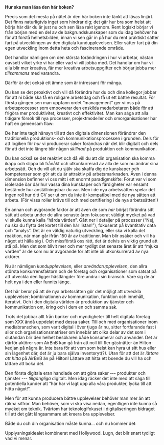 **Hur ska man läsa den här boken?**

Precis som det mesta på nätet är den här boken inte tänkt att läsas linjärt. Det finns naturligtvis inget som hindrar dig; det går hur bra som helst att börja här där du är just nu och sen läsa rakt igenom. Rent logiskt börjar vi från början med en del av de bakgrundskunskaper som du idag behöver ha för att förstå helhetsbilden, innan vi sen går in på hur du rent praktiskt sätter fart på utvecklingen av den digitala kundupplevelsen. Eller sätter fart på din egen utveckling inom detta heta och fascinerande område. 

Det handlar nämligen om den största förändringen i hur vi arbetar, nästan oavsett vilket yrke vi har eller vad vi vill jobba med. Det handlar om hur vi alla blir mer kreativa, får mer kreativa arbetsuppgifter och börjar jobba mer *tillsammans* med varandra. 

Därför är det också ett ämne som är intressant för många. 

Du kan se det proaktivt och vill då förändra hur du och dina kollegor jobbar för att ni både ska få en roligare arbetsdag och få ut ett bättre resultat. För första gången sen man uppfann ordet “management” ger vi oss på arbetsprocesser som empowerar den enskilda medarbetaren både för att frigöra mer produktivitet, kreativt och effektivitet. Man kan säga att alla tidigare försök till nya processer, projektmodeller och omorganisationer har haft en gemensam flaw: 

De har inte tagit hänsyn till att den digitala dimensionen förändrar den traditionella produktions- och kommunikationsprocessen i  grunden. Dels för att logiken för *hur* vi producerar saker förändras när det blir digitalt och dels för att det inte längre blir någon *skillnad* på produktion och kommunikation. 

Du kan också se det reaktivt och då vill du att din organisation ska komma ikapp och slippa bli frånåkt och utkonkurrerad av alla de som nu ändrar sina arbetssätt. Och du vill att du själv ska skaffa dig de kunskaper och kompetenser som gör att du är attraktiv på arbetsmarknaden. Även i denna dimension befinner vi oss mitt i ett enormt paradigmskifte: Förut var vi som isolerade öar där hur vassa dina kunskaper och färdigheter var ensamt bestämde hur anställningsbar du var. Men i de nya arbetssätten spelar det ingen roll hur ditt CV ser ut om du inte är kompatibel med de nya sätten att arbeta. (För vissa roller krävs till och med certifiering i de nya arbetssätten!) 

En annan och avgörande faktor är att även de som *har* börjat förändra sitt sätt att arbeta under de allra senaste åren fokuserat väldigt mycket på vad vi skulle kunna kalla “hårda värden”. Gått ner i detaljer på processer (“Nej, nu ska du flytta det kortet till den här listan!”), fokuserat på kvantitativ data och “analys”. Det är en väldig naturlig utveckling, eller ska vi kalla det reaktion, när man går ifrån 150 år av traditioner. Man blir osäker och vill ha något att hålla sig i. Och missförstå oss rätt, det är delvis en viktig grund att stå på. Men det som blivit mer och mer tydligt det senaste året är att “mjuka värden” är de som nu är avgörande för att inte bli utkonkurrerad av nya aktörer. 

Nu är nämligen *kundupplevelsen,* eller *användarupplevelsen*, den allra största konkurrensfaktorn och de företag och organisationer som satsat på att utveckla den ligger hästlängder före andra i sin bransch. Vare sig de är helt nya i den eller funnits länge. 

Det här beror på att de nya arbetssätten gör det möjligt att utveckla upplevelser; kombinationen av kommunikation, funktion och innehåll, iterativt. Och i den digitala världen är produktion av tjänster och kommunikation om, kring och i dem en och samma sak. 

Trots det jobbar allt från banker och myndigheter till helt digitala företag som XXX ändå uppdelat med dessa saker. Till och med organisationer inom mediabranschen, som varit digital i över tjugo år nu, sitter fortfarande fast i silor och organisationsmatriser om innebär att olika delar av det som i slutändan blir den helhet besökaren både konsumerar och använder. Det är därför aktörer som AirBnB kan gå från att noll till fler gästnätter än Hilton-kedjan på några år. Inte bara för att vem som helst kan hyra ut sitt hus eller sin lägenhet där, det är ju bara själva inventoryt(?).  Utan för att det är *lättare att hitta* på AirBnB än på Hilton! Lättare att hitta ett boende du vill ha och lättare att boka det. 

Den första digitala eran handlade om att göra saker --- produkter och tjänster --- *tillgängliga* digitalt. Men idag räcker det inte med att säga till potentiella kunder att “här har vi lagt upp alla våra produkter, lycka till att hitta något!”. 

Men för att kunna producera bättre upplevelser behöver man mer än att räkna siffror. Man behöver, som vi ska visa nedan, egentligen inte kunna så mycket om teknik. Tvärtom har teknologifokuset i digitaliseringen bidraget till att det gått långsammare att kreera bra upplevelser. 

Både du och din organisation måste kunna... och nu kommer det:

Upplysningsidealet kombinerat med Hollywood. Lugn, det blir snart tydligt vad vi menar.